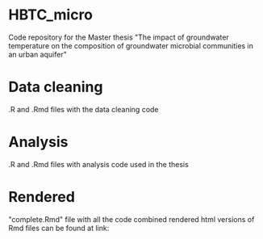 # HBTC_micro
Code repository for the Master thesis "The impact of groundwater temperature on the composition of groundwater microbial communities in an urban aquifer"

# Data cleaning
.R and .Rmd files with the data cleaning code

# Analysis
.R and .Rmd files with analysis code used in the thesis 

# Rendered
"complete.Rmd" file with all the code combined
rendered html versions of Rmd files can be found at link:

